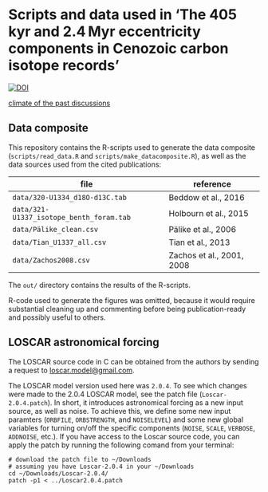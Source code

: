 # Scripts and data used in ‘The 405 kyr and 2.4 Myr eccentricity components in Cenozoic carbon isotope records’
[![DOI](https://zenodo.org/badge/157687257.svg)](https://zenodo.org/badge/latestdoi/157687257)

[climate of the past discussions](https://www.clim-past-discuss.net/cp-2018-42/)

## Data composite

This repository contains the R-scripts used to generate the data composite
(`scripts/read_data.R` and `scripts/make_datacomposite.R`), as well as the data
sources used from the cited publications:

| file                                     | reference                 |
|------------------------------------------|---------------------------|
| `data/320-U1334_d18O-d13C.tab`           | Beddow et al., 2016       |
| `data/321-U1337_isotope_benth_foram.tab` | Holbourn et al., 2015     |
| `data/Pälike_clean.csv`                  | Pälike et al., 2006       |
| `data/Tian_U1337_all.csv`                | Tian et al., 2013         |
| `data/Zachos2008.csv`                    | Zachos et al., 2001, 2008 |

The `out/` directory contains the results of the R-scripts.

R-code used to generate the figures was omitted, because it would require
substantial cleaning up and commenting before being publication-ready and 
possibly useful to others.

## LOSCAR astronomical forcing

The LOSCAR source code in C can be obtained from the authors by sending a
request to [loscar.model@gmail.com](mailto:loscar.model@gmail.com).

The LOSCAR model version used here was `2.0.4`. To see which changes were made
to the 2.0.4 LOSCAR model, see the patch file (`Loscar-2.0.4.patch`). In short,
it introduces astronomical forcing as a new input source, as well as noise. To
achieve this, we define some new input paramters (`ORBFILE`, `ORBSTRENGTH`, and
`NOISELEVEL`) and some new global variables for turning on/off the specific
components (`NOISE`, `SCALE`, `VERBOSE`, `ADDNOISE`, etc.). If you have access
to the Loscar source code, you can apply the patch by running the following comand
from your terminal:

```{bash}
# download the patch file to ~/Downloads
# assuming you have Loscar-2.0.4 in your ~/Downloads
cd ~/Downloads/Loscar-2.0.4/
patch -p1 < ../Loscar2.0.4.patch
```
